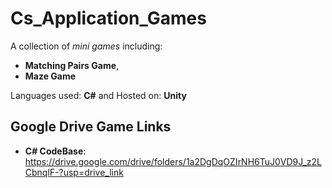 # Cs_Application_Games

A collection of _mini games_ including:
* __Matching Pairs Game__,
* __Maze Game__

Languages used: __C#__ 
and Hosted on: __Unity__

## Google Drive Game Links
* __C# CodeBase__: https://drive.google.com/drive/folders/1a2DgDqOZIrNH6TuJ0VD9J_z2LCbnqlF-?usp=drive_link
